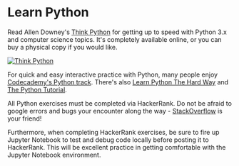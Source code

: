 # Learn Python

Read Allen Downey's [Think Python](http://www.greenteapress.com/thinkpython/) for getting up to speed with Python 3.x and computer science topics. It's completely available online, or you can buy a physical copy if you would like.

[![Think Python](img/think_python.png)](http://greenteapress.com/wp/think-python-2e/)

For quick and easy interactive practice with Python, many people enjoy [Codecademy's Python track](https://www.codecademy.com/learn/learn-python). There's also [Learn Python The Hard Way](https://learnpythonthehardway.org/) and [The Python Tutorial](https://docs.python.org/3.6/tutorial/).

All Python exercises must be completed via HackerRank. Do not be afraid to google errors and bugs your encounter along the way - [StackOverflow](https://stackoverflow.com/) is your friend!

Furthermore, when completing HackerRank exercises, be sure to fire up Jupyter Notebook to test and debug code locally before posting it to HackerRank. This will be excellent practice in getting comfortable with the Jupyter Notebook environment.
